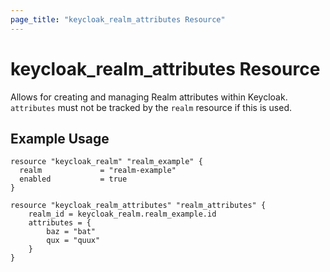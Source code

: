 ```yaml
---
page_title: "keycloak_realm_attributes Resource"
---
```


# keycloak\_realm_attributes Resource

Allows for creating and managing Realm attributes within Keycloak.  `attributes` must not be tracked by the `realm` resource if this is used.

## Example Usage

```hcl
resource "keycloak_realm" "realm_example" {
  realm             = "realm-example"
  enabled           = true
}

resource "keycloak_realm_attributes" "realm_attributes" {
    realm_id = keycloak_realm.realm_example.id
    attributes = {
        baz = "bat"
        qux = "quux"
    }
}
```